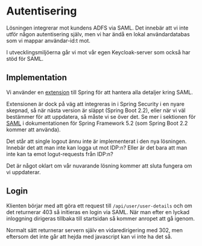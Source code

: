 # Autentisering
Lösningen integrerar mot kundens ADFS via SAML.  Det innebär att vi inte utför någon autentisering själv, men vi har ändå en lokal användardatabas som vi mappar användar-id:t mot. 

I utvecklingsmiljöerna går vi mot vår egen Keycloak-server som också har stöd för SAML.

## Implementation
Vi använder en [extension](https://github.com/spring-projects/spring-security-saml) till Spring för att hantera alla detaljer kring SAML.

Extensionen är dock på väg att integreras in i Spring Security i en nyare skepnad, så när nästa version är släppt (Spring Boot 2.2), eller när vi väl bestämmer för att uppdatera, så måste vi se över det.  Se mer i sektionen för [SAML](https://docs.spring.io/spring-security/site/docs/5.2.0.RELEASE/reference/htmlsingle/#saml2) i dokumentationen för Spring Framework 5.2 (som Spring Boot 2.2 kommer att använda).

Det står att single logout ännu inte är implementerat i den nya lösningen. Innebär det att man inte kan logga ut mot IDP:n? Eller är det bara att man inte kan ta emot logut-requests från IDP:n?

Det är något oklart om vår nuvarande lösning kommer att sluta fungera om vi uppdaterar.

## Login
Klienten börjar med att göra ett request till `/api/user/user-details` och om det returnerar 403 så initieras en login via SAML. När man efter en lyckad inloggning dirigeras tillbaka till startsidan så kommer anropet att gå igenom.

Normalt sätt returnerar servern själv en vidaredirigering med 302, men eftersom det inte går att hejda med javascript kan vi inte ha det så.

